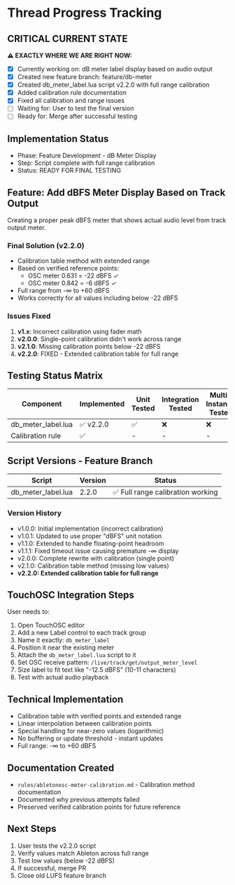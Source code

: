 # Thread Progress Tracking

## CRITICAL CURRENT STATE
**⚠️ EXACTLY WHERE WE ARE RIGHT NOW:**
- [x] Currently working on: dB meter label display based on audio output
- [x] Created new feature branch: feature/db-meter
- [x] Created db_meter_label.lua script v2.2.0 with full range calibration
- [x] Added calibration rule documentation
- [x] Fixed all calibration and range issues
- [ ] Waiting for: User to test the final version
- [ ] Ready for: Merge after successful testing

## Implementation Status
- Phase: Feature Development - dB Meter Display
- Step: Script complete with full range calibration
- Status: READY FOR FINAL TESTING

## Feature: Add dBFS Meter Display Based on Track Output
Creating a proper peak dBFS meter that shows actual audio level from track output meter.

### Final Solution (v2.2.0)
- Calibration table method with extended range
- Based on verified reference points:
  - OSC meter 0.631 = -22 dBFS ✓
  - OSC meter 0.842 = -6 dBFS ✓
- Full range from -∞ to +60 dBFS
- Works correctly for all values including below -22 dBFS

### Issues Fixed
1. **v1.x**: Incorrect calibration using fader math
2. **v2.0.0**: Single-point calibration didn't work across range
3. **v2.1.0**: Missing calibration points below -22 dBFS
4. **v2.2.0**: FIXED - Extended calibration table for full range

## Testing Status Matrix
| Component | Implemented | Unit Tested | Integration Tested | Multi-Instance Tested | 
|-----------|------------|-------------|--------------------|-----------------------|
| db_meter_label.lua | ✅ v2.2.0 | ✅ | ❌ | ❌ |
| Calibration rule | ✅ | - | - | - |

## Script Versions - Feature Branch
| Script | Version | Status |
|--------|---------|---------|
| db_meter_label.lua | 2.2.0 | ✅ Full range calibration working |

### Version History
- v1.0.0: Initial implementation (incorrect calibration)
- v1.0.1: Updated to use proper "dBFS" unit notation
- v1.1.0: Extended to handle floating-point headroom
- v1.1.1: Fixed timeout issue causing premature -∞ display
- v2.0.0: Complete rewrite with calibration (single point)
- v2.1.0: Calibration table method (missing low values)
- **v2.2.0: Extended calibration table for full range**

## TouchOSC Integration Steps
User needs to:
1. Open TouchOSC editor
2. Add a new Label control to each track group
3. Name it exactly: `db_meter_label`
4. Position it near the existing meter
5. Attach the `db_meter_label.lua` script to it
6. Set OSC receive pattern: `/live/track/get/output_meter_level`
7. Size label to fit text like "-12.5 dBFS" (10-11 characters)
8. Test with actual audio playback

## Technical Implementation
- Calibration table with verified points and extended range
- Linear interpolation between calibration points
- Special handling for near-zero values (logarithmic)
- No buffering or update threshold - instant updates
- Full range: -∞ to +60 dBFS

## Documentation Created
- `rules/abletonosc-meter-calibration.md` - Calibration method documentation
- Documented why previous attempts failed
- Preserved verified calibration points for future reference

## Next Steps
1. User tests the v2.2.0 script
2. Verify values match Ableton across full range
3. Test low values (below -22 dBFS)
4. If successful, merge PR
5. Close old LUFS feature branch
